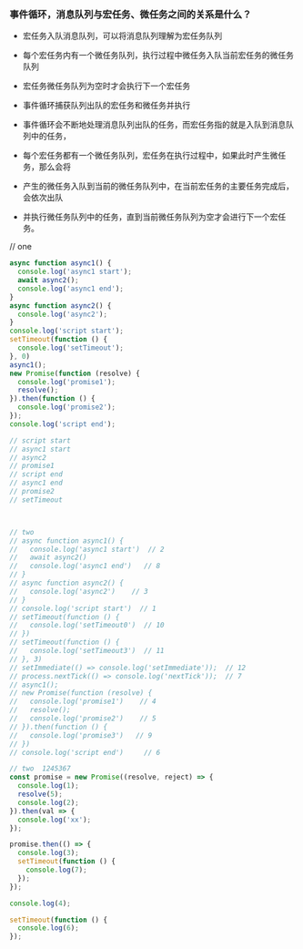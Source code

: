 ### 事件循环，消息队列与宏任务、微任务之间的关系是什么？

- 宏任务入队消息队列，可以将消息队列理解为宏任务队列
- 每个宏任务内有一个微任务队列，执行过程中微任务入队当前宏任务的微任务队列
- 宏任务微任务队列为空时才会执行下一个宏任务
- 事件循环捕获队列出队的宏任务和微任务并执行

- 事件循环会不断地处理消息队列出队的任务，而宏任务指的就是入队到消息队列中的任务，
- 每个宏任务都有一个微任务队列，宏任务在执行过程中，如果此时产生微任务，那么会将
- 产生的微任务入队到当前的微任务队列中，在当前宏任务的主要任务完成后，会依次出队
- 并执行微任务队列中的任务，直到当前微任务队列为空才会进行下一个宏任务。


// one
```js
async function async1() {
  console.log('async1 start');
  await async2();
  console.log('async1 end');
}
async function async2() {
  console.log('async2');
}
console.log('script start');
setTimeout(function () {
  console.log('setTimeout');
}, 0)
async1();
new Promise(function (resolve) {
  console.log('promise1');
  resolve();
}).then(function () {
  console.log('promise2');
});
console.log('script end');

// script start
// async1 start
// async2
// promise1
// script end
// async1 end
// promise2
// setTimeout



// two
// async function async1() {
//   console.log('async1 start')  // 2
//   await async2()
//   console.log('async1 end')   // 8
// }
// async function async2() {
//   console.log('async2')    // 3
// }
// console.log('script start')  // 1
// setTimeout(function () {
//   console.log('setTimeout0')  // 10
// })
// setTimeout(function () {
//   console.log('setTimeout3')  // 11
// }, 3)
// setImmediate(() => console.log('setImmediate'));  // 12
// process.nextTick(() => console.log('nextTick'));  // 7
// async1();
// new Promise(function (resolve) {
//   console.log('promise1')    // 4
//   resolve();
//   console.log('promise2')    // 5
// }).then(function () {
//   console.log('promise3')   // 9
// })
// console.log('script end')     // 6

// two  1245367
const promise = new Promise((resolve, reject) => {
  console.log(1);
  resolve(5);
  console.log(2);
}).then(val => {
  console.log('xx');
});

promise.then(() => {
  console.log(3);
  setTimeout(function () {
    console.log(7);
  });
});

console.log(4);

setTimeout(function () {
  console.log(6);
});
```


